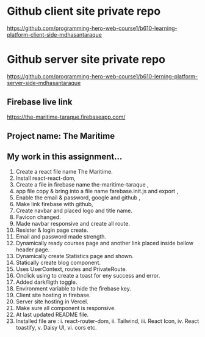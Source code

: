 # Github client site private repo

https://github.com/programming-hero-web-course1/b610-learning-platform-client-side-mdhasantaraque

# Github server site private repo

https://github.com/programming-hero-web-course1/b610-lerning-platform-server-side-mdhasantaraque

## Firebase live link

https://the-maritime-taraque.firebaseapp.com/

## Project name: The Maritime

## My work in this assignment...

1. Create a react file name The Maritime.
2. Install react-react-dom,
3. Create a file in firebase name the-maritime-taraque ,
4. app file copy & bring into a file name farebase.init.js and export ,
5. Enable the email & password, google and github ,
6. Make link firebase with github,
7. Create navbar and placed logo and title name.
8. Favicon changed.
9. Made navbar responsive and create all route.
10. Resister & login page create.
11. Email and password made strength.
12. Dynamically ready courses page and another link placed inside bellow header page.
13. Dynamically create Statistics page and shown.
14. Statically create blog component.
15. Uses UserContext, routes and PrivateRoute.
16. Onclick using to create a toast for eny success and error.
17. Added dark/ligth toggle.
18. Environment variable to hide the firebase key.
19. Client site hosting in firebase.
20. Server site hosting in Vercel.
21. Make sure all component is responsive.
22. At last updated README file.
23. Installed file are : i. react-router-dom,
    ii. Tailwind,
    iii. React Icon,
    iv. React toastify,
    v. Daisy UI,
    vi. cors
    etc.
